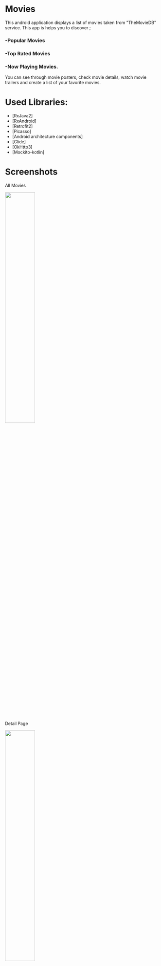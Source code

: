 # Movies


This android application displays a list of movies taken from "TheMovieDB" service.
This app is helps you to discover ;

### -Popular Movies
### -Top Rated Movies
### -Now Playing Movies.

You can see through movie posters, check movie details, watch movie trailers and create a list of your favorite movies.

# Used Libraries:
- [RxJava2]
- [RxAndroid]
- [Retrofit2]
- [Picasso]
- [Android architecture components]
- [Glide]
- [OkHttp3]
- [Mockito-kotlin]

# Screenshots
 All Movies

<img src="https://user-images.githubusercontent.com/47974363/57233232-eab04700-7026-11e9-9537-4e00d3a7b4a9.png" width="44%"/>

 Detail Page

<img src="https://user-images.githubusercontent.com/47974363/57211162-f4ff2080-6fe7-11e9-977c-c08a572182ce.png" width="44%"/>

 Detail Page2

<img src="https://user-images.githubusercontent.com/47974363/57216522-b6be2d00-6ff8-11e9-8f5d-33386bb3721a.png" width="44%"/>

Trailer

<img src="https://user-images.githubusercontent.com/47974363/57216816-9b9fed00-6ff9-11e9-9227-dd322aab27af.png" width="44%"/>

 Now Playing Movies

<img src="https://user-images.githubusercontent.com/47974363/57233290-061b5200-7027-11e9-82fe-af4b8724f76f.png" width="44%"/>

 Search a Movie
 
 <img src="https://user-images.githubusercontent.com/47974363/57233359-264b1100-7027-11e9-9f23-78172ce18544.png" width="44%"/>




